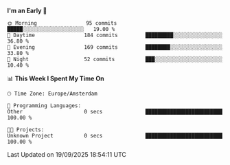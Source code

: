 <!--START_SECTION:waka-->
**I'm an Early 🐤** 

```text
🌞 Morning                95 commits          █████░░░░░░░░░░░░░░░░░░░░   19.00 % 
🌆 Daytime                184 commits         █████████░░░░░░░░░░░░░░░░   36.80 % 
🌃 Evening                169 commits         ████████░░░░░░░░░░░░░░░░░   33.80 % 
🌙 Night                  52 commits          ███░░░░░░░░░░░░░░░░░░░░░░   10.40 % 
```


📊 **This Week I Spent My Time On** 

```text
🕑︎ Time Zone: Europe/Amsterdam

💬 Programming Languages: 
Other                    0 secs              █████████████████████████   100.00 % 

🐱‍💻 Projects: 
Unknown Project          0 secs              █████████████████████████   100.00 % 
```


 Last Updated on 19/09/2025 18:54:11 UTC
<!--END_SECTION:waka-->
